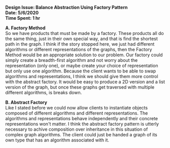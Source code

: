 **Design Issue: Balance Abstraction Using Factory Pattern**  
**Date: 5/6/2020**  
**Time Spent: 1 hr**  

**A. Factory Method**  
So we have products that must be made by a factory. These products all do the same thing, just in their own special way, and that is find the shortest path in the graph. I think if the story stopped here, we just had different algorithms or different representations of the graphs, then the Factory Method would be an appropriate solution to our problem. Our factory could simply create a breadth-first algorithm and not worry about the representation (only one), or maybe create your choice of representation but only use one algorithm. Because the client wants to be able to swap algorithms and representations, I think we should give them more control with the abstract factory. It would be easy to produce a 2D version and a list version of the graph, but once these graphs get traversed with multiple different algorithms, is breaks down.

**B. Abstract Factory**  
Like I stated before we could now allow clients to instantiate objects composed of different algorithms and different representations. The algorithms and representations behave independently and their concrete representations won't matter. I think the abstract factory pattern is utterly necessary to achive composition over inheritance in this situation of complex graph algorithms. The client could just be handed a graph of its own type that has an algorithm associated with it.
